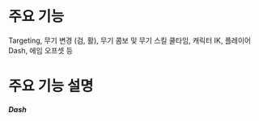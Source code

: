 # 주요 기능 

Targeting, 무기 변경 (검, 활), 무기 콤보 및 무기 스킬 쿨타임, 캐릭터 IK, 플레이어 Dash, 에임 오프셋 등 

# 주요 기능 설명 

##### Dash 




